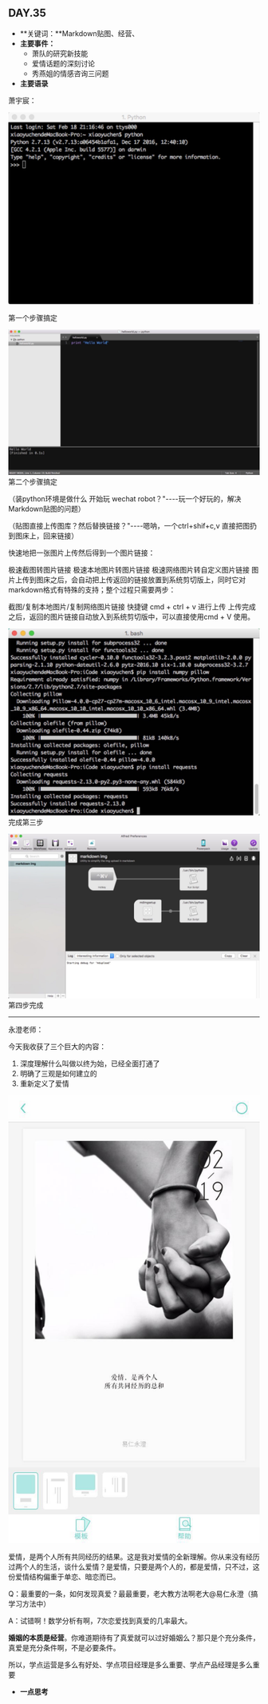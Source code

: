 ## DAY.35
+ **关键词：**Markdown贴图、经营、
+ **主要事件：**
    + 萧队的研究新技能
    + 爱情话题的深刻讨论
    + 秀燕姐的情感咨询三问题
+ **主要语录**

萧宇宸：


![](./_image/4f0ca5bbe42ac957f9de75ce54d3afc.jpg)

第一个步骤搞定


![](./_image/96cb191cacd23f20084b1d2daa4952f.jpg)
第二个步骤搞定

（装python环境是做什么 开始玩 wechat robot？"----玩一个好玩的，解决Markdown贴图的问题）

（贴图直接上传图库？然后替换链接？"----嗯呐，一个ctrl+shif+c,v 直接把图扔到图床上，回来链接）

快速地把一张图片上传然后得到一个图片链接：

极速截图转图片链接
极速本地图片转图片链接
极速网络图片转自定义图片链接
图片上传到图床之后，会自动把上传返回的链接放置到系统剪切版上，同时它对markdown格式有特殊的支持；整个过程只需要两步：

截图/复制本地图片/复制网络图片链接
快捷键 cmd + ctrl + v 进行上传
上传完成之后，返回的图片链接自动放入到系统剪切版中，可以直接使用cmd + V 使用。


![](./_image/eac5efe91916ea55d0cbcecd178198f.jpg)
完成第三步


![](./_image/0ec1fceeb958ec7d558ece4b6430044.jpg)
第四步完成

- - - - ---------

永澄老师：

今天我收获了三个巨大的内容：

1. 深度理解什么叫做以终为始，已经全面打通了
2. 明确了三观是如何建立的
3. 重新定义了爱情



![](./_image/3dbc3d144fd860e9720f3bcfc463e42.jpg)

爱情，是两个人所有共同经历的结果。这是我对爱情的全新理解。你从来没有经历过两个人的生活，谈什么爱情？是爱情，只要是两个人的，都是爱情，只不过，这份爱情结构偏重于单恋、暗恋而已。

Q：最重要的一条，如何发现真爱？最最重要，老大教方法啊老大@易仁永澄（搞学习方法中）

A：试错啊！数学分析有啊，7次恋爱找到真爱的几率最大。

**婚姻的本质是经营**。你难道期待有了真爱就可以过好婚姻么？那只是个充分条件，真爱是充分条件啊，不是必要条件。

所以，学点运营是多么有好处、学点项目经理是多么重要、学点产品经理是多么重要

+ **一点思考**